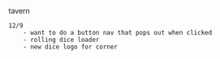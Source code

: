 tavern
    
    12/9 
        - want to do a button nav that pops out when clicked
        - rolling dice loader
        - new dice logo for corner